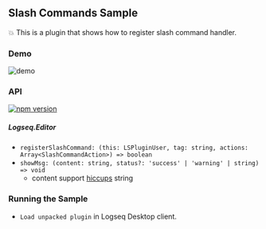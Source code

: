 ## Slash Commands Sample

💥 This is a plugin that shows how to register slash command handler.

### Demo

![demo](./demo.gif)

### API

[![npm version](https://badge.fury.io/js/%40logseq%2Flibs.svg)](https://badge.fury.io/js/%40logseq%2Flibs)

##### Logseq.Editor

- `registerSlashCommand: (this: LSPluginUser, tag: string, actions: Array<SlashCommandAction>) => boolean`
- `showMsg: (content: string, status?: 'success' | 'warning' | string) => void`
  - content support [hiccups](https://github.com/weavejester/hiccup) string

### Running the Sample

- `Load unpacked plugin` in Logseq Desktop client.
